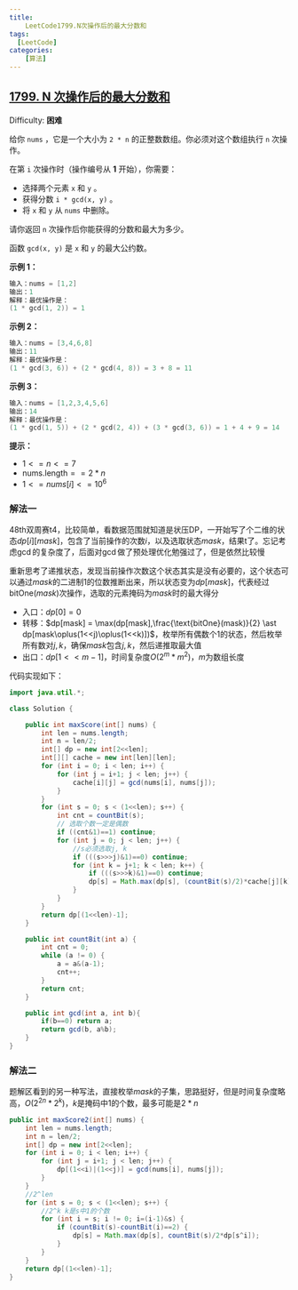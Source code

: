 ```yaml
---
title: 
    LeetCode1799.N次操作后的最大分数和
tags: 
  [LeetCode]
categories:
	[算法]
---
```


## [1799\. N 次操作后的最大分数和](https://leetcode-cn.com/problems/maximize-score-after-n-operations/)

Difficulty: **困难**


给你 `nums` ，它是一个大小为 `2 * n` 的正整数数组。你必须对这个数组执行 `n` 次操作。

在第 `i` 次操作时（操作编号从 **1** 开始），你需要：

*   选择两个元素 `x` 和 `y` 。
*   获得分数 `i * gcd(x, y)` 。
*   将 `x` 和 `y` 从 `nums` 中删除。

请你返回 `n` 次操作后你能获得的分数和最大为多少。

函数 `gcd(x, y)` 是 `x` 和 `y` 的最大公约数。

**示例 1：**

```c
输入：nums = [1,2]
输出：1
解释：最优操作是：
(1 * gcd(1, 2)) = 1
```

**示例 2：**

```c
输入：nums = [3,4,6,8]
输出：11
解释：最优操作是：
(1 * gcd(3, 6)) + (2 * gcd(4, 8)) = 3 + 8 = 11
```

**示例 3：**

```c
输入：nums = [1,2,3,4,5,6]
输出：14
解释：最优操作是：
(1 * gcd(1, 5)) + (2 * gcd(2, 4)) + (3 * gcd(3, 6)) = 1 + 4 + 9 = 14
```

**提示：**

- $1 <= n <= 7$
- $\text{nums.length} == 2 \ast n$
- $1 <= nums[i] <= 10^6$

### 解法一
48th双周赛t4，比较简单，看数据范围就知道是状压DP，一开始写了个二维的状态$dp[i][mask]$，包含了当前操作的次数$i$，以及选取状态$mask$，结果t了。忘记考虑$\gcd$的复杂度了，后面对$\gcd$做了预处理优化勉强过了，但是依然比较慢

重新思考了递推状态，发现当前操作次数这个状态其实是没有必要的，这个状态可以通过$mask$的二进制$1$的位数推断出来，所以状态变为$dp[mask]$，代表经过$\text{bitOne}(mask)$次操作，选取的元素掩码为$mask$时的最大得分
- 入口：$dp[0] = 0$
- 转移：$dp[mask] = \max(dp[mask],\frac{\text{bitOne}(mask)}{2} \ast dp[mask\oplus(1<<j)\oplus(1<<k)])$，枚举所有偶数个$1$的状态，然后枚举所有数对$j,k$，确保$mask$包含$j,k$，然后递推取最大值
- 出口：$dp[1<<m-1]$，时间复杂度$O(2^m*m^2)$，$m$为数组长度

代码实现如下：
```java
import java.util.*;

class Solution {

    public int maxScore(int[] nums) {
        int len = nums.length;
        int n = len/2;
        int[] dp = new int[2<<len];
        int[][] cache = new int[len][len];
        for (int i = 0; i < len; i++) {
            for (int j = i+1; j < len; j++) {
                cache[i][j] = gcd(nums[i], nums[j]);
            }
        }
        for (int s = 0; s < (1<<len); s++) {
            int cnt = countBit(s);
            // 选取个数一定是偶数
            if ((cnt&1)==1) continue;
            for (int j = 0; j < len; j++) {
                //s必须选取j, k
                if (((s>>>j)&1)==0) continue;
                for (int k = j+1; k < len; k++) {
                    if (((s>>>k)&1)==0) continue;
                    dp[s] = Math.max(dp[s], (countBit(s)/2)*cache[j][k] + dp[s^(1<<j)^(1<<k)]);
                }
            }
        }
        return dp[(1<<len)-1];
    }

    public int countBit(int a) {
        int cnt = 0;
        while (a != 0) {
            a = a&(a-1);
            cnt++;
        }
        return cnt;
    }

    public int gcd(int a, int b){
        if(b==0) return a;
        return gcd(b, a%b);
    }
}
```

### 解法二
题解区看到的另一种写法，直接枚举$mask$的子集，思路挺好，但是时间复杂度略高，$O(2^{2n} \ast 2^k)$，$k$是掩码中$1$的个数，最多可能是$2*n$
```java
public int maxScore2(int[] nums) {
    int len = nums.length;
    int n = len/2;
    int[] dp = new int[2<<len];
    for (int i = 0; i < len; i++) {
        for (int j = i+1; j < len; j++) {
            dp[(1<<i)|(1<<j)] = gcd(nums[i], nums[j]);
        }
    }
    //2^len
    for (int s = 0; s < (1<<len); s++) {
        //2^k k是s中1的个数
        for (int i = s; i != 0; i=(i-1)&s) {
            if (countBit(s)-countBit(i)==2) {
                dp[s] = Math.max(dp[s], countBit(s)/2*dp[s^i]);
            }
        }
    }
    return dp[(1<<len)-1];
}
```